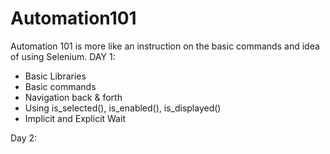 # Automation101
Automation 101 is more like an instruction on the basic commands and idea of using Selenium.
DAY 1:
- Basic Libraries
- Basic commands
- Navigation back & forth
- Using is_selected(), is_enabled(), is_displayed()
- Implicit and Explicit Wait

Day 2:

